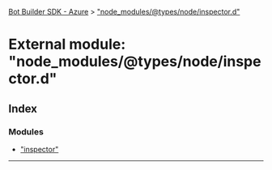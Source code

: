 [Bot Builder SDK - Azure](../README.md) > ["node_modules/@types/node/inspector.d"](../modules/_node_modules__types_node_inspector_d_.md)



# External module: "node_modules/@types/node/inspector.d"

## Index

### Modules

* ["inspector"](_node_modules__types_node_inspector_d_._inspector_.md)



---
